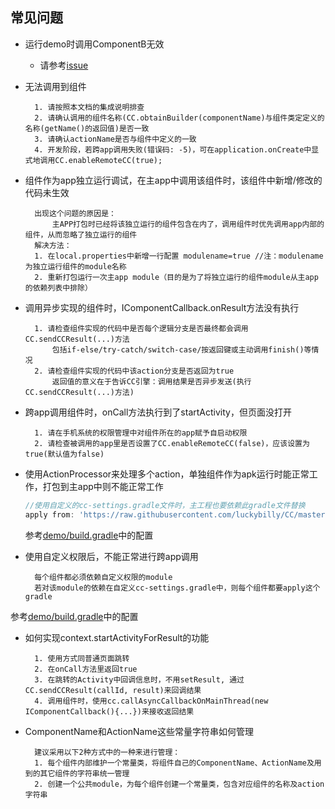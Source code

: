 
## 常见问题

- 运行demo时调用ComponentB无效

	- 请参考[issue](https://github.com/luckybilly/CC/issues/5)


- 无法调用到组件

    
        1. 请按照本文档的集成说明排查
        2. 请确认调用的组件名称(CC.obtainBuilder(componentName)与组件类定定义的名称(getName()的返回值)是否一致
        3. 请确认actionName是否与组件中定义的一致
        4. 开发阶段，若跨app调用失败(错误码: -5)，可在application.onCreate中显式地调用CC.enableRemoteCC(true);

- 组件作为app独立运行调试，在主app中调用该组件时，该组件中新增/修改的代码未生效


        出现这个问题的原因是：
            主APP打包时已经将该独立运行的组件包含在内了，调用组件时优先调用app内部的组件，从而忽略了独立运行的组件
        解决方法：
        1. 在local.properties中新增一行配置 modulename=true //注：modulename为独立运行组件的module名称
        2. 重新打包运行一次主app module（目的是为了将独立运行的组件module从主app的依赖列表中排除）

- 调用异步实现的组件时，IComponentCallback.onResult方法没有执行


        1. 请检查组件实现的代码中是否每个逻辑分支是否最终都会调用CC.sendCCResult(...)方法
            包括if-else/try-catch/switch-case/按返回键或主动调用finish()等情况
        2. 请检查组件实现的代码中该action分支是否返回为true 
            返回值的意义在于告诉CC引擎：调用结果是否异步发送(执行CC.sendCCResult(...)方法)
        
- 跨app调用组件时，onCall方法执行到了startActivity，但页面没打开

    
        1. 请在手机系统的权限管理中对组件所在的app赋予自启动权限
        2. 请检查被调用的app里是否设置了CC.enableRemoteCC(false)，应该设置为true(默认值为false)

- 使用ActionProcessor来处理多个action，单独组件作为apk运行时能正常工作，打包到主app中则不能正常工作

    ```groovy
    //使用自定义的cc-settings.gradle文件时，主工程也要依赖此gradle文件替换
    apply from: 'https://raw.githubusercontent.com/luckybilly/CC/master/cc-settings.gradle'
    ```
    参考[demo/build.gradle](https://github.com/luckybilly/CC/blob/master/demo/build.gradle)中的配置

- 使用自定义权限后，不能正常进行跨app调用


        每个组件都必须依赖自定义权限的module
        若对该module的依赖在自定义cc-settings.gradle中，则每个组件都要apply这个gradle
参考[demo/build.gradle](https://github.com/luckybilly/CC/blob/master/demo/build.gradle)中的配置

- 如何实现context.startActivityForResult的功能

    
        1. 使用方式同普通页面跳转
        2. 在onCall方法里返回true
        3. 在跳转的Activity中回调信息时，不用setResult, 通过CC.sendCCResult(callId, result)来回调结果
        4. 调用组件时，使用cc.callAsyncCallbackOnMainThread(new IComponentCallback(){...})来接收返回结果
        
- ComponentName和ActionName这些常量字符串如何管理
	
	
		建议采用以下2种方式中的一种来进行管理：
		1. 每个组件内部维护一个常量类，将组件自己的ComponentName、ActionName及用到的其它组件的字符串统一管理
		2. 创建一个公共module，为每个组件创建一个常量类，包含对应组件的名称及action字符串
